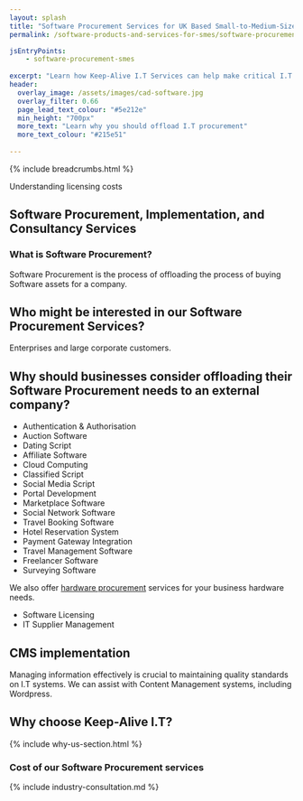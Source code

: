 ```yaml
---
layout: splash
title: "Software Procurement Services for UK Based Small-to-Medium-Sized Enterprise Businesses (SMEs)"
permalink: /software-products-and-services-for-smes/software-procurement

jsEntryPoints:
    - software-procurement-smes
    
excerpt: "Learn how Keep-Alive I.T Services can help make critical I.T Software decisions and develop bespoke Software solutions for your business."
header:
  overlay_image: /assets/images/cad-software.jpg
  overlay_filter: 0.66 
  page_lead_text_colour: "#5e212e"
  min_height: "700px"
  more_text: "Learn why you should offload I.T procurement"
  more_text_colour: "#215e51"
  
---
```


{% include breadcrumbs.html %}

Understanding licensing costs

## Software Procurement, Implementation, and Consultancy Services

### What is Software Procurement?
Software Procurement is the process of offloading the process of buying Software assets for a company.

## Who might be interested in our Software Procurement Services?
Enterprises and large corporate customers.

## Why should businesses consider offloading their Software Procurement needs to an external company?


- Authentication & Authorisation
- Auction Software
- Dating Script
- Affiliate Software
- Cloud Computing
- Classified Script
- Social Media Script
- Portal Development
- Marketplace Software
- Social Network Software
- Travel Booking Software
- Hotel Reservation System
- Payment Gateway Integration
- Travel Management Software
- Freelancer Software
- Surveying Software

We also offer <a href="">hardware procurement</a> services for your business hardware needs.

- Software Licensing
- IT Supplier Management


## CMS implementation
Managing information effectively is crucial to maintaining quality standards on I.T systems. We can assist with Content Management systems, including Wordpress.


## Why choose Keep-Alive I.T?
{% include why-us-section.html %}

### Cost of our Software Procurement services

{% include industry-consultation.md %}